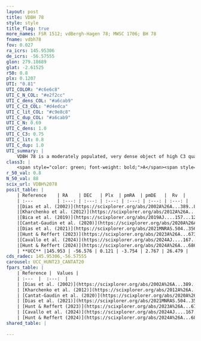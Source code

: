 ```yaml
---
layout: post
title: VDBH 78
style: style
title_flag: true
more_names: FSR 1512; vdBergh-Hagen 78; MWSC 1706; BH 78
fname: vdbh78
fov: 0.027
ra_icrs: 145.95306
de_icrs: -56.57555
glon: 279.18689
glat: -2.61525
r50: 0.8
plx: 0.1207
UTI: "0.81"
UTI_COLOR: "#c6e6c8"
UTI_C_N_COL: "#e2f2cc"
UTI_C_dens_COL: "#a6cab9"
UTI_C_C3_COL: "#d4edca"
UTI_C_lit_COL: "#c9e8c8"
UTI_C_dup_COL: "#a6cab9"
UTI_C_N: 0.69
UTI_C_dens: 1.0
UTI_C_C3: 0.75
UTI_C_lit: 0.8
UTI_C_dup: 1.0
UTI_summary: |
    VDBH 78 is a moderately populated, very dense object of high C3 quality. It is well-studied in the literature.
class3: |
    <span style="color: green; font-weight: bold;">A</span><span style="color: #FFC300; font-weight: bold;">B</span>
r_50_val: 0.8
N_50_val: 88
scix_url: VDBH%2078
posit_table: |
    | Reference    | RA    | DEC   | Plx  | pmRA  | pmDE   |  Rv  |
    | :---         | :---: | :---: | :---: | :---: | :---: | :---: |
    |[Dias et al. (2002)](https://scixplorer.org/abs/2002A%26A...389..871D) | 145.925 | -56.55 | -- | 0.13 | 1.3 | -- |
    |[Kharchenko et al. (2012)](https://scixplorer.org/abs/2012A%26A...543A.156K) | 145.95 | -56.565 | -- | -3.44 | 3.16 | -- |
    |[Bica et al. (2019)](https://scixplorer.org/abs/2019AJ....157...12B) | 145.952 | -56.58 | -- | -- | -- | -- |
    |[Cantat-Gaudin et al. (2020)](https://scixplorer.org/abs/2020A%26A...640A...1C) | 145.952 | -56.574 | 0.15 | -3.69 | 2.71 | -- |
    |[Dias et al. (2021)](https://scixplorer.org/abs/2021MNRAS.504..356D) | 145.954 | -56.571 | 0.142 | -3.651 | 2.748 | -- |
    |[Hunt & Reffert (2023)](https://scixplorer.org/abs/2023A%26A...673A.114H) | 145.951 | -56.574 | 0.115 | -3.754 | 2.786 | 26.52 |
    |[Cavallo et al. (2024)](https://scixplorer.org/abs/2024AJ....167...12C) | 145.962 | -56.579 | 0.114 | -- | -- | -- |
    |[Hunt & Reffert (2024)](https://scixplorer.org/abs/2024A%26A...686A..42H) | 145.951 | -56.574 | 0.115 | -3.754 | 2.786 | 26.52 |
    | **UCC** |145.953 | -56.576 | 0.121 | -3.754 | 2.767 | 26.479 | 
cds_radec: 145.95306,-56.57555
carousel: UCC_HUNT23_CANTAT20
fpars_table: |
    | Reference |  Values |
    | :---  |  :---:  |
    | [Dias et al. (2002)](https://scixplorer.org/abs/2002A%26A...389..871D) | `E(B-V)=1.0, Dist=4602.0, Age=8.6` |
    | [Kharchenko et al. (2012)](https://scixplorer.org/abs/2012A%26A...543A.156K) | `e_bv=1.249, distance=9763, log_age=8.6` |
    | [Cantat-Gaudin et al. (2020)](https://scixplorer.org/abs/2020A%26A...640A...1C) | `AVNN=3.15, DMNN=13.66, AgeNN=8.53` |
    | [Dias et al. (2021)](https://scixplorer.org/abs/2021MNRAS.504..356D) | `Av=3.006, Dist=5602, logage=8.77, [Fe/H]=0.147` |
    | [Hunt & Reffert (2023)](https://scixplorer.org/abs/2023A%26A...673A.114H) | `AV50=3.726, diffAV50=1.721, MOD50=14.195, logAge50=8.231` |
    | [Cavallo et al. (2024)](https://scixplorer.org/abs/2024AJ....167...12C) | `AV50=3.3, dMod50=13.52, logAge50=8.68, [Fe/H]50=-0.05` |
    | [Hunt & Reffert (2024)](https://scixplorer.org/abs/2024A%26A...686A..42H) | `MassJ=1521.22` |
shared_table: |
    
---
```


